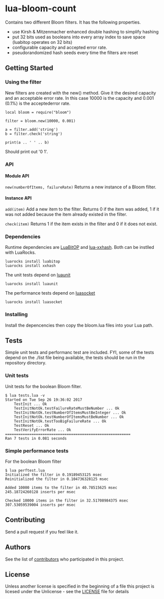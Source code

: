 # lua-bloom-count
Contains two different Bloom filters. It has the following properties.
* use Kirsh & Mitzenmacher enhanced double hashing to simplify hashing
* put 32 bits used as booleans into every array index to save space (luabitop operates on 32 bits)
* configurable capacity and accepted error rate.
* pseudorandomized hash seeds every time the filters are reset

## Getting Started

### Using the filter
New filters are created with the new() method. Give it the desired capacity and an acceptable error rate. In this case 10000 is the capacity and 0.001 (0.1%) is the acceptederror rate.
```
local bloom = require("bloom")

filter = bloom.new(10000, 0.001)

a = filter.add('string')
b = filter.check('string')

print(a .. ' ' .. b)
```
Should print out '0 1'.

### API

#### Module API
`new(numberOfItems, failureRate)` Returns a new instance of a Bloom filter.

#### Instance API
`add(item)` Add a new item to the filter. Returns 0 if the item was added, 1 if it was not added because the item already existed in the filter.

`check(item)` Returns 1 if the item exists in the filter and 0 if it does not exist.

### Dependencies
Runtime dependencies are [LuaBitOP](http://bitop.luajit.org/) and [lua-xxhash](https://github.com/mah0x211/lua-xxhash). Both can be instlled with LuaRocks.
```
luarocks install luabitop
luarocks install xxhash
```

The unit tests depend on [luaunit](https://github.com/bluebird75/luaunit)
```
luarocks install luaunit
```

The performance tests depend on [luasocket](https://github.com/diegonehab/luasocket)
```
luarocks install luasocket
```


### Installing

Install the depencencies then copy the bloom.lua files into your Lua path.

## Tests
Simple unit tests and performanc test are included. FYI, some of the tests depend on the ./list file being available, the tests should be run in the repository directory.

### Unit tests
Unit tests for the boolean Bloom filter.
```
$ lua tests.lua -v
Started on Tue Sep 26 19:36:02 2017
    TestInit ... Ok
    TestInitNotOk.testFailureRateMustBeNumber ... Ok
    TestInitNotOk.testNumberOfItemsMustBeInteger ... Ok
    TestInitNotOk.testNumberOfItemsMustBeNumber ... Ok
    TestInitNotOk.testTooBigFailureRate ... Ok
    TestReset ... Ok
    TestVerifyErrorRate ... Ok
=========================================================
Ran 7 tests in 0.081 seconds
```

### Simple performance tests
For the boolean Bloom filter
```
$ lua perftest.lua 
Initialized the filter in 0.19189453125 msec
Reinitialized the filter in 0.104736328125 msec

Added 10000 items to the filter in 40.78515625 msec
245.18724260128 inserts per msec

Checked 10000 items in the filter in 32.51708984375 msec
307.53059539004 inserts per msec
```

## Contributing
Send a pull request if you feel like it.

## Authors
See the list of [contributors](https://github.com/mikalsande/lua-simple-bloom/graphs/contributors) who participated in this project.

## License
Unless another license is specified in the beginning of a file this project is licesed under the Unlicense - see the [LICENSE](LICENSE) file for details

